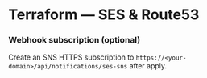 # Terraform — SES & Route53

### Webhook subscription (optional)
Create an SNS HTTPS subscription to `https://<your-domain>/api/notifications/ses-sns` after apply.
